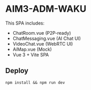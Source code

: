 # AIM3-ADM-WAKU

This SPA includes:
- ChatRoom.vue (P2P-ready)
- ChatMessaging.vue (AI Chat UI)
- VideoChat.vue (WebRTC UI)
- AiMap.vue (Mock)
- Vue 3 + Vite SPA

## Deploy
`npm install && npm run dev`
